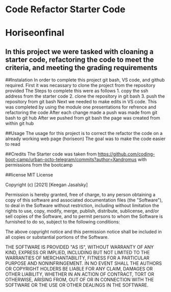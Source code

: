 # Code Refactor Starter Code
# Horiseonfinal
## In this project we were tasked with cloaning a starter code, refactoring the code to meet the criteria, and meeting the grading requirements

##Instalation
In order to complete this project git bash, VS code, and github required. 
First it was necassary to clone the project from the repository provided
	The Steps to complete this were as follows
	1. copy the ssh address from the starter code
	2. clone the repository in git bash
	3. push the repository from git bash
Next we needed to make edits in VS code. This was completed by using the module one presentations for refrence and refactoring the code
After each change made a push was made from git bash to git hub
After we pushed from git bash the page was created from within git hub

##Usage
The usage for this project is to correct the refactor the code on a already working web page (horiseon)
The goal was to make the code easier to read

##Credits
The Starter code was taken from https://github.com/coding-boot-camp/urban-octo-telegram/commits?author=Xandromus with permissions from the bootcamp

##license 
MIT License

Copyright (c) [2021] [Keegan Jasalsky]

Permission is hereby granted, free of charge, to any person obtaining a copy
of this software and associated documentation files (the "Software"), to deal
in the Software without restriction, including without limitation the rights
to use, copy, modify, merge, publish, distribute, sublicense, and/or sell
copies of the Software, and to permit persons to whom the Software is
furnished to do so, subject to the following conditions:

The above copyright notice and this permission notice shall be included in all
copies or substantial portions of the Software.

THE SOFTWARE IS PROVIDED "AS IS", WITHOUT WARRANTY OF ANY KIND, EXPRESS OR
IMPLIED, INCLUDING BUT NOT LIMITED TO THE WARRANTIES OF MERCHANTABILITY,
FITNESS FOR A PARTICULAR PURPOSE AND NONINFRINGEMENT. IN NO EVENT SHALL THE
AUTHORS OR COPYRIGHT HOLDERS BE LIABLE FOR ANY CLAIM, DAMAGES OR OTHER
LIABILITY, WHETHER IN AN ACTION OF CONTRACT, TORT OR OTHERWISE, ARISING FROM,
OUT OF OR IN CONNECTION WITH THE SOFTWARE OR THE USE OR OTHER DEALINGS IN THE
SOFTWARE.
